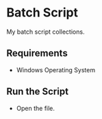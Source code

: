 # Batch Script

My batch script collections.

## Requirements

- Windows Operating System

## Run the Script

- Open the file.
